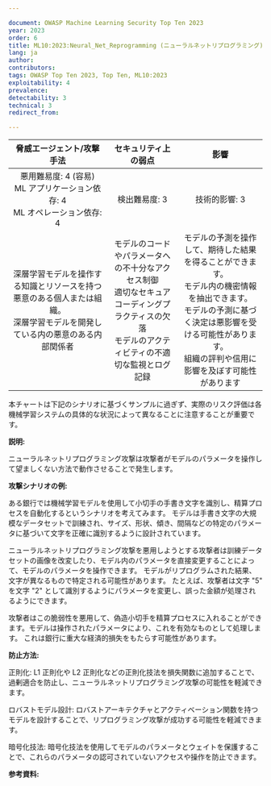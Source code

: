 ```yaml
---

document: OWASP Machine Learning Security Top Ten 2023
year: 2023
order: 6
title: ML10:2023:Neural_Net_Reprogramming (ニューラルネットリプログラミング)
lang: ja
author:
contributors:
tags: OWASP Top Ten 2023, Top Ten, ML10:2023
exploitability: 4
prevalence:
detectability: 3
technical: 3
redirect_from:

---
```


| 脅威エージェント/攻撃手法 | セキュリティ上の弱点 | 影響 |
|:-------------------------:|:--------------------:|:----:|
| 悪用難易度: 4 (容易)<br>ML アプリケーション依存: 4<br>ML オペレーション依存: 4<br> | 検出難易度: 3<br> | 技術的影響: 3<br> |
| 深層学習モデルを操作する知識とリソースを持つ悪意のある個人または組織。<br>深層学習モデルを開発している内の悪意のある内部関係者 | モデルのコードやパラメータへの不十分なアクセス制御<br>適切なセキュアコーディングプラクティスの欠落<br>モデルのアクティビティの不適切な監視とログ記録 | モデルの予測を操作して、期待した結果を得ることができます。<br>モデル内の機密情報を抽出できます。<br>モデルの予測に基づく決定は悪影響を受ける可能性があります。<br>組織の評判や信用に影響を及ぼす可能性があります |


本チャートは下記のシナリオに基づくサンプルに過ぎず、実際のリスク評価は各機械学習システムの具体的な状況によって異なることに注意することが重要です。



**説明:**

ニューラルネットリプログラミング攻撃は攻撃者がモデルのパラメータを操作して望ましくない方法で動作させることで発生します。


**攻撃シナリオの例:**

ある銀行では機械学習モデルを使用して小切手の手書き文字を識別し、精算プロセスを自動化するというシナリオを考えてみます。
モデルは手書き文字の大規模なデータセットで訓練され、サイズ、形状、傾き、間隔などの特定のパラメータに基づいて文字を正確に識別するように設計されています。





ニューラルネットリプログラミング攻撃を悪用しようとする攻撃者は訓練データセットの画像を改変したり、モデル内のパラメータを直接変更することによって、モデルのパラメータを操作できます。
モデルがリプログラムされた結果、文字が異なるもので特定される可能性があります。
たとえば、攻撃者は文字 "5" を文字 "2" として識別するようにパラメータを変更し、誤った金額が処理されるようにできます。





攻撃者はこの脆弱性を悪用して、偽造小切手を精算プロセスに入れることができます。モデルは操作されたパラメータにより、これを有効なものとして処理します。
これは銀行に重大な経済的損失をもたらす可能性があります。



**防止方法:**

正則化: L1 正則化や L2 正則化などの正則化技法を損失関数に追加することで、過剰適合を防止し、ニューラルネットリプログラミング攻撃の可能性を軽減できます。



ロバストモデル設計: ロバストアーキテクチャとアクティベーション関数を持つモデルを設計することで、リプログラミング攻撃が成功する可能性を軽減できます。



暗号化技法: 暗号化技法を使用してモデルのパラメータとウェイトを保護することで、これらのパラメータの認可されていないアクセスや操作を防止できます。



**参考資料:**
